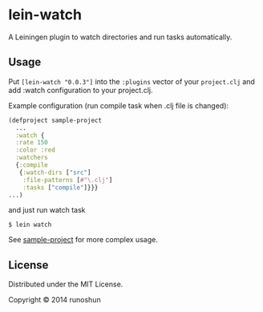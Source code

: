 # lein-watch

A Leiningen plugin to watch directories and run tasks automatically.

## Usage

Put `[lein-watch "0.0.3"]` into the `:plugins` vector of your `project.clj` and
add :watch configuration to your project.clj.

Example configuration (run compile task when .clj file is changed):

```clojure
(defproject sample-project
  ...
  :watch {
  :rate 150
  :color :red
  :watchers
  {:compile
   {:watch-dirs ["src"]
    :file-patterns [#"\.clj"]
    :tasks ["compile"]}}}
...)
```

and just run watch task

    $ lein watch

See [sample-project](https://github.com/runoshun/lein-watch/tree/master/sample-project) for more complex usage.

## License

Distributed under the MIT License.

Copyright © 2014 runoshun
